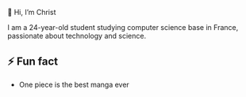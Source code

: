  👋 Hi, I’m Christ

I am a 24-year-old student studying computer science base in France, passionate about technology and science.

## ⚡ Fun fact 
- One piece is the best manga ever



